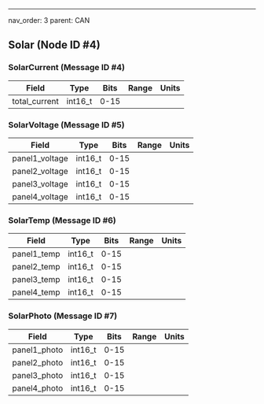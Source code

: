 ---
nav_order: 3
parent: CAN

## Solar (Node ID #4)

### SolarCurrent (Message ID #4)

| Field         | Type    | Bits | Range | Units |
| ------------- | ------- | ---- | ----- | ----- |
| total_current | int16_t | 0-15 |       |       |

### SolarVoltage (Message ID #5)

| Field          | Type    | Bits | Range | Units |
| -------------- | ------- | ---- | ----- | ----- |
| panel1_voltage | int16_t | 0-15 |       |       |
| panel2_voltage | int16_t | 0-15 |       |       |
| panel3_voltage | int16_t | 0-15 |       |       |
| panel4_voltage | int16_t | 0-15 |       |       |

### SolarTemp (Message ID #6)

| Field       | Type    | Bits | Range | Units |
| ----------- | ------- | ---- | ----- | ----- |
| panel1_temp | int16_t | 0-15 |       |       |
| panel2_temp | int16_t | 0-15 |       |       |
| panel3_temp | int16_t | 0-15 |       |       |
| panel4_temp | int16_t | 0-15 |       |       |

### SolarPhoto (Message ID #7)

| Field        | Type    | Bits | Range | Units |
| ------------ | ------- | ---- | ----- | ----- |
| panel1_photo | int16_t | 0-15 |       |       |
| panel2_photo | int16_t | 0-15 |       |       |
| panel3_photo | int16_t | 0-15 |       |       |
| panel4_photo | int16_t | 0-15 |       |       |

